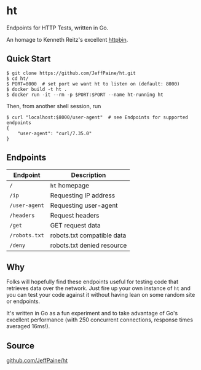 # ht

Endpoints for HTTP Tests, written in Go.

An homage to Kenneth Reitz's excellent [httpbin](https://github.com/kennethreitz/httpbin).

## Quick Start

```
$ git clone https://github.com/JeffPaine/ht.git
$ cd ht/
$ PORT=8000  # set port we want ht to listen on (default: 8000)
$ docker build -t ht .
$ docker run -it --rm -p $PORT:$PORT --name ht-running ht
```

Then, from another shell session, run

```
$ curl "localhost:$8000/user-agent"  # see Endpoints for supported endpoints
{
    "user-agent": "curl/7.35.0"
}
```

## Endpoints

Endpoint | Description
--- | ---
`/` | `ht` homepage
`/ip` | Requesting IP address
`/user-agent` | Requesting user-agent
`/headers` | Request headers
`/get` | GET request data
`/robots.txt` | robots.txt compatible data
`/deny` | robots.txt denied resource

## Why

Folks will hopefully find these endpoints useful for testing code that
retrieves data over the network. Just fire up your own instance of `ht` and you
can test your code against it without having lean on some random site or
endpoints.

It's written in Go as a fun experiment and to take advantage of Go's excellent
performance (with 250 concurrent connections, response times averaged 16ms!).

## Source

[github.com/JeffPaine/ht](https://github.com/JeffPaine/ht)
